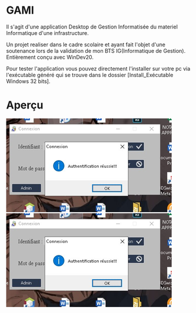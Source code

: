 # GAMI

Il s'agit d'une application Desktop de Gestion Informatisée du materiel Informatique d'une infrastructure.

Un projet realiser dans le cadre scolaire et ayant fait l'objet d'une soutenance lors de la validation de mon BTS IG(Informatique de Gestion). 
Entièrement conçu avec WinDev20.

Pour tester l'application vous pouvez directement l'installer sur votre pc via l'exécutable généré qui se trouve dans le dossier [Install_Exécutable Windows 32 bits].

# Aperçu

![](screen/login1.jpg?raw=true "Login 1") ![](screen/login1.jpg?raw=true "Login 1")

